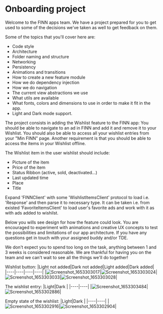 # Onboarding project

Welcome to the FINN apps team. We have a project prepared for you to get used to some of the decisions we've taken as well to get feedback on them.

Some of the topics that you'll cover here are:
- Code style
- Architecture
- Folder naming and structure
- Networking
- Persistency
- Animations and transitions
- How to create a new feature module
- How we do dependency injection
- How we do navigation
- The current view abstractions we use
- What utils are available
- What fonts, colors and dimensions to use in order to make it fit in the app.
- Light and Dark mode support.

The project consists in adding the Wishlist feature to the FINN app: You should be able to navigate to an ad in FINN and add it and remove it to your Wishlist. You should also be able to access all your wishlist entries from your "Min FINN" page.
Another requirement is that you should be able to access the items in your Wishlist offline.

The Wishlist item in the user wishlist should include:
- Picture of the item
- Price of the item
- Status Ribbon (active, sold, deactivated...)
- Last updated time
- Place
- Title

Expand 'FINNClient' with some 'WishlistItemsClient' protocol to load i.e. 'Response<FavoriteAdContainer>' and then parse it to necessary type. It can be taken i.e. from existed 'FavoriteItemsClient' to load user's favorite ads and work with it as with ads added to wishilst.

Below you wills see design for how the feature could look.
You are encouraged to experiment with animations and creative UX concepts to test the possibilities and limitations of our app architecture.
If you have any questions get in touch with your assigned buddy and/or TDE.

We don't expect you to spend too long on the task, anything between 1 and 3 weeks is considered reasonable.
We are thankful for having you on the team and we can't wait to see all the things we'll do together!

Wishlist button:
|Light not added|Dark not added|Light added|Dark added|
|----|----|----|----|
|![Screenshot_1653303017](https://user-images.githubusercontent.com/15628235/169805675-507a86ac-f249-4e09-8c1a-eb92d147ebcf.png)|![Screenshot_1653303024](https://user-images.githubusercontent.com/15628235/169805701-f4a1bcd2-c82f-443c-9c43-4ac22f0f4b17.png)|![Screenshot_1653303033](https://user-images.githubusercontent.com/15628235/169806063-6bcec6de-fe7b-47b9-9b5e-6afa21bae303.png)|![Screenshot_1653303028](https://user-images.githubusercontent.com/15628235/169806044-bb209877-f8c3-47e0-879b-d6b47378f4e3.png)|

The wishlist entry:
|Light|Dark |
|----|----|
|![Screenshot_1653303484](https://user-images.githubusercontent.com/15628235/169804978-3150815a-611f-4069-b133-01d13d0b4e47.png)|![Screenshot_1653302886](https://user-images.githubusercontent.com/15628235/169805078-bb9d54eb-836d-4a7d-a4e4-40563998ba1b.png)|

Empty state of the wishlist:
|Light|Dark |
|----|----|
|![Screenshot_1653302916](https://user-images.githubusercontent.com/15628235/169805460-9cd0d192-fcd5-40a6-aab9-133fa167ad18.png)|![Screenshot_1653302904](https://user-images.githubusercontent.com/15628235/169805537-50592ecf-d9a6-464e-ab83-d40b66125119.png)|



